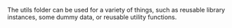 The utils folder can be used for a variety of things, such as reusable library instances, some dummy data, or reusable utility functions.